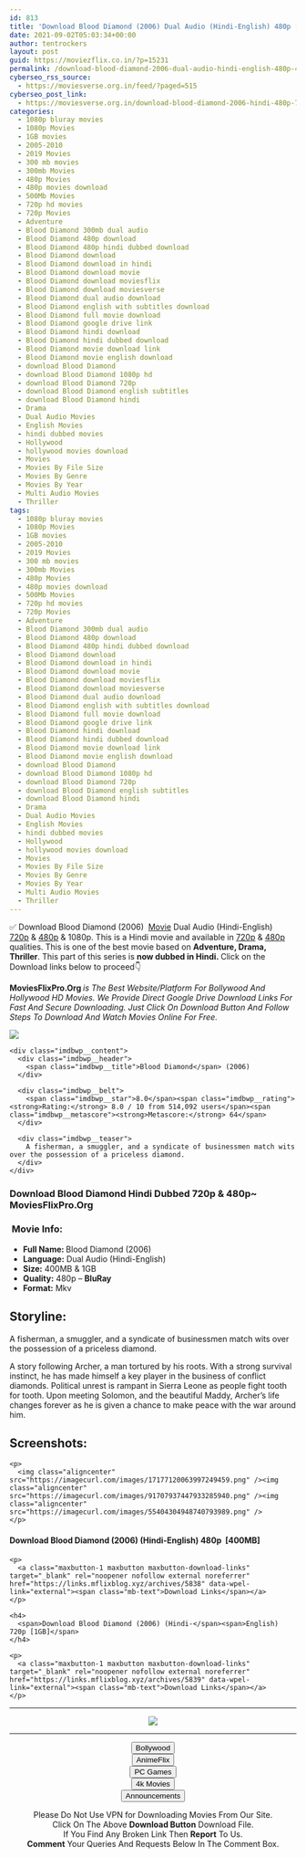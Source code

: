 ```yaml
---
id: 813
title: 'Download Blood Diamond (2006) Dual Audio (Hindi-English) 480p [400MB] || 720p [1GB]'
date: 2021-09-02T05:03:34+00:00
author: tentrockers
layout: post
guid: https://moviezflix.co.in/?p=15231
permalink: /download-blood-diamond-2006-dual-audio-hindi-english-480p-400mb-720p-1gb/
cyberseo_rss_source:
  - https://moviesverse.org.in/feed/?paged=515
cyberseo_post_link:
  - https://moviesverse.org.in/download-blood-diamond-2006-hindi-480p-720p/
categories:
  - 1080p bluray movies
  - 1080p Movies
  - 1GB movies
  - 2005-2010
  - 2019 Movies
  - 300 mb movies
  - 300mb Movies
  - 480p Movies
  - 480p movies download
  - 500Mb Movies
  - 720p hd movies
  - 720p Movies
  - Adventure
  - Blood Diamond 300mb dual audio
  - Blood Diamond 480p download
  - Blood Diamond 480p hindi dubbed download
  - Blood Diamond download
  - Blood Diamond download in hindi
  - Blood Diamond download movie
  - Blood Diamond download moviesflix
  - Blood Diamond download moviesverse
  - Blood Diamond dual audio download
  - Blood Diamond english with subtitles download
  - Blood Diamond full movie download
  - Blood Diamond google drive link
  - Blood Diamond hindi download
  - Blood Diamond hindi dubbed download
  - Blood Diamond movie download link
  - Blood Diamond movie english download
  - download Blood Diamond
  - download Blood Diamond 1080p hd
  - download Blood Diamond 720p
  - download Blood Diamond english subtitles
  - download Blood Diamond hindi
  - Drama
  - Dual Audio Movies
  - English Movies
  - hindi dubbed movies
  - Hollywood
  - hollywood movies download
  - Movies
  - Movies By File Size
  - Movies By Genre
  - Movies By Year
  - Multi Audio Movies
  - Thriller
tags:
  - 1080p bluray movies
  - 1080p Movies
  - 1GB movies
  - 2005-2010
  - 2019 Movies
  - 300 mb movies
  - 300mb Movies
  - 480p Movies
  - 480p movies download
  - 500Mb Movies
  - 720p hd movies
  - 720p Movies
  - Adventure
  - Blood Diamond 300mb dual audio
  - Blood Diamond 480p download
  - Blood Diamond 480p hindi dubbed download
  - Blood Diamond download
  - Blood Diamond download in hindi
  - Blood Diamond download movie
  - Blood Diamond download moviesflix
  - Blood Diamond download moviesverse
  - Blood Diamond dual audio download
  - Blood Diamond english with subtitles download
  - Blood Diamond full movie download
  - Blood Diamond google drive link
  - Blood Diamond hindi download
  - Blood Diamond hindi dubbed download
  - Blood Diamond movie download link
  - Blood Diamond movie english download
  - download Blood Diamond
  - download Blood Diamond 1080p hd
  - download Blood Diamond 720p
  - download Blood Diamond english subtitles
  - download Blood Diamond hindi
  - Drama
  - Dual Audio Movies
  - English Movies
  - hindi dubbed movies
  - Hollywood
  - hollywood movies download
  - Movies
  - Movies By File Size
  - Movies By Genre
  - Movies By Year
  - Multi Audio Movies
  - Thriller
---
```

<div class="thecontent clearfix">
  <p>
    ✅ Download Blood Diamond (2006)&nbsp; <a href="https://moviesverse.org.in/category/movies/" data-wpel-link="internal">Movie</a> Dual Audio (Hindi-English) <a href="https://moviesverse.org.in/720p-movies/" data-wpel-link="internal">720p</a>&nbsp;&&nbsp;<a href="https://moviesverse.org.in/480p-movies/" data-wpel-link="internal">480p</a> & 1080p. This is a Hindi movie and available in <a href="https://moviesverse.org.in/720p-movies/" data-wpel-link="internal">720p</a>&nbsp;&&nbsp;<a href="https://moviesverse.org.in/480p-movies/" data-wpel-link="internal">480p</a> qualities. This is one of the best movie based on <strong>Adventure, Drama, Thriller</strong>. This part of this series is <strong>now dubbed in <span>Hindi.&nbsp;</span></strong><span>Click on the Download links below to proceed👇</span>
  </p>
  
  <p>
    <strong><span>MoviesFlixPro.Org&nbsp;</span></strong><em>is The Best Website/Platform For Bollywood And Hollywood HD Movies. We Provide Direct Google Drive Download Links For Fast And Secure Downloading. Just Click On Download Button And Follow Steps To&nbsp;Download And Watch Movies Online For Free.</em>
  </p>
  
  <div class="imdbwp imdbwp--movie dark">
    <div class="imdbwp__thumb">
      <a class="imdbwp__link" target="_blank" title="Blood Diamond" href="https://www.imdb.com/title/tt0450259/" rel="nofollow external noopener noreferrer" data-wpel-link="external"><img class="imdbwp__img" src="https://m.media-amazon.com/images/M/MV5BZDMxOGZhNWYtMzRlYy00Mzk5LWJjMjEtNmQ4NDU4M2QxM2UzXkEyXkFqcGdeQXVyNTA4NzY1MzY@._V1_SX300.jpg" /></a>
    </div>
    
    <div class="imdbwp__content">
      <div class="imdbwp__header">
        <span class="imdbwp__title">Blood Diamond</span> (2006)
      </div>
      
      <div class="imdbwp__belt">
        <span class="imdbwp__star">8.0</span><span class="imdbwp__rating"><strong>Rating:</strong> 8.0 / 10 from 514,092 users</span><span class="imdbwp__metascore"><strong>Metascore:</strong> 64</span>
      </div>
      
      <div class="imdbwp__teaser">
        A fisherman, a smuggler, and a syndicate of businessmen match wits over the possession of a priceless diamond.
      </div>
    </div>
  </div>
  
  <h3>
    <span>Download Blood Diamond Hindi Dubbed 720p & 480p~ MoviesFlixPro.Org</span>
  </h3>
  
  <h3>
    <span>&nbsp;Movie Info:&nbsp;</span>
  </h3>
  
  <ul>
    <li>
      <strong>Full Name: </strong>Blood Diamond (2006)
    </li>
    <li>
      <strong>Language:</strong> Dual Audio (Hindi-English)
    </li>
    <li>
      <strong>Size:</strong> 400MB & 1GB
    </li>
    <li>
      <strong>Quality:</strong> 480p – <span><strong>BluRay</strong></span>
    </li>
    <li>
      <strong>Format:</strong>&nbsp;Mkv
    </li>
  </ul>
  
  <h2>
    <span>Storyline:</span>
  </h2>
  
  <p>
    A fisherman, a smuggler, and a syndicate of businessmen match wits over the possession of a priceless diamond.
  </p>
  
  <div>
    A story following Archer, a man tortured by his roots. With a strong survival instinct, he has made himself a key player in the business of conflict diamonds. Political unrest is rampant in Sierra Leone as people fight tooth for tooth. Upon meeting Solomon, and the beautiful Maddy, Archer’s life changes forever as he is given a chance to make peace with the war around him.
  </div>
  
  <div class="summary_text">
    <h2>
      <span>Screenshots:</span>
    </h2>
    
    <p>
      <img class="aligncenter" src="https://imagecurl.com/images/17177120063997249459.png" /><img class="aligncenter" src="https://imagecurl.com/images/91707937447933285940.png" /><img class="aligncenter" src="https://imagecurl.com/images/55404304948740793989.png" />
    </p>
  </div>
  
  <div class="inline canwrap">
    <h4>
      <span>Download Blood Diamond (2006) (Hindi-English) </span><span>480p&nbsp; [400MB]</span>
    </h4>
    
    <p>
      <a class="maxbutton-1 maxbutton maxbutton-download-links" target="_blank" rel="noopener nofollow external noreferrer" href="https://links.mflixblog.xyz/archives/5838" data-wpel-link="external"><span class="mb-text">Download Links</span></a>
    </p>
    
    <h4>
      <span>Download Blood Diamond (2006) (Hindi-</span><span>English) 720p [1GB]</span>
    </h4>
    
    <p>
      <a class="maxbutton-1 maxbutton maxbutton-download-links" target="_blank" rel="noopener nofollow external noreferrer" href="https://links.mflixblog.xyz/archives/5839" data-wpel-link="external"><span class="mb-text">Download Links</span></a>
    </p>
  </div>
</div>

<center>
  </p> 
  
  <hr />
  
  <p>
    <a href="http://gdrivepro.xyz/join.php" data-wpel-link="external" target="_blank" rel="nofollow external noopener noreferrer"><img src="https://i.imgur.com/FhMdWdW.png" /></a>
  </p>
  
  <hr />
  
  <p>
    <a href="https://dogemovies.xyz" target="_blank" data-wpel-link="external" rel="nofollow external noopener noreferrer"><button class="button button5">Bollywood</button></a><br /> <a href="https://animeflix.in" target="_blank" data-wpel-link="external" rel="nofollow external noopener noreferrer"><button class="button button5">AnimeFlix</button></a><br /> <a href="https://gamesflix.net/" target="_blank" data-wpel-link="external" rel="nofollow external noopener noreferrer"><button class="button button5">PC Games</button></a><br /> <a href="https://uhdmovies.in" target="_blank" data-wpel-link="external" rel="nofollow external noopener noreferrer"><button class="button button5">4k Movies</button></a><br /> <a href="https://moviesverse.org.in/announcements/" target="_blank" data-wpel-link="internal" rel="noopener"><button class="button button5">Announcements</button></a>
  </p>
  
  <div class="alert alert-danger">
    Please Do Not Use VPN for Downloading Movies From Our Site.
  </div>
  
  <div class="alert alert-success">
    Click On The Above <strong>Download Button</strong> Download File.
  </div>
  
  <div class="alert alert-warning">
    If You Find Any Broken Link Then <strong>Report</strong> To Us.
  </div>
  
  <div class="alert alert-info">
    <strong>Comment</strong> Your Queries And Requests Below In The Comment Box.
  </div>
  
  <p>
    </center>
  </p>